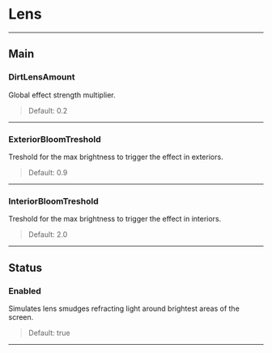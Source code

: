 # Lens

---

## Main

### DirtLensAmount

 Global effect strength multiplier.

>Default: 0.2

---

### ExteriorBloomTreshold

 Treshold for the max brightness to trigger the effect in exteriors.

>Default: 0.9

---

### InteriorBloomTreshold

 Treshold for the max brightness to trigger the effect in interiors.

>Default: 2.0

---

## Status

### Enabled

 Simulates lens smudges refracting light around brightest areas of the screen.

>Default: true

---

